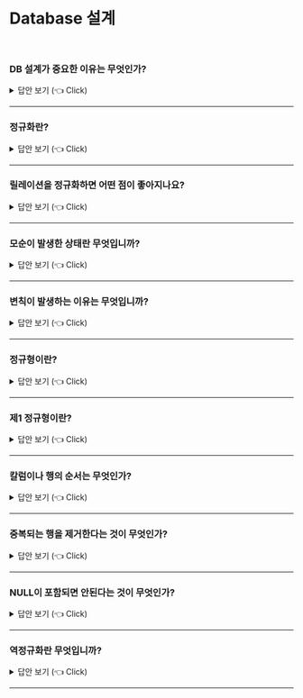 # Database 설계
<br>

### DB 설계가 중요한 이유는 무엇인가?

<details>
   <summary> 답안 보기 (👈 Click)</summary>
<br />
[참고: 관계형 데이터베이스 실전 입문] 
  
+ 객체지향 프로그래밍을 해 본 경험이 있는 사람이라면 데이터와 작업이 세트여야 하는 것을 이해하고 있을 것입니다. <br> 
  적절한 객체가 설계되어 있지 않다면, 그에 대한 조작인 멤버함수나 메서드는 복잡해질 것이며, <br> 
  응용 프로그램의 로직도 잘 표현할 수 없을 것입니다. <br> 
  관계형 모델에서도 마찬가지입니다. 데이터의 조작인 쿼리는 DB에 포함된 각 테이블이 적절히 설계되어 있지 않으면, <br>
  깔끔하게 표현할 수 없습니다. <br> 
  
  그러나 걱정할 필요는 없습니다. 관계형 모델의 세계에는 왕도라고 불리는 DB 설계 이론이 있습니다. <br> 
  그것이 정규화 이론(Normalization theory)입니다. <br> 
  
  정규화는 RDB를 사용하는데 있어 매우 중요한 개념입니다. <br> 
  그러나 정규화에 관해 정확하게 이해하고 있지 않다고 생각합니다. <br> 
  정규화에 관한 설명은 매우 많지만, 알기 쉬우면서 직관적으로 설명된 것은 거의 없습니다. <br> 
  
  또한, 정규화에 관한 틀린 설명도 많이 있습니다. 그 때문인지 모르겠지만, 정규화가 잘 구현돼 있지 않은 것이 현실입니다. <br> 
  오히려 릴레이션의 정규화는 "딱히 필요 없는 것"이라고 무시하거나, "정규화는 잘 모르겠지만, 지금 상태로도 움직이고 있고 괜찮을 거야"라고 <br>
  방치되기에 십상입니다. <br> 

</details>

-----------------------


### 정규화란?

<details>
   <summary> 답안 보기 (👈 Click)</summary>
<br />
[참고: 관계형 데이터베이스 실전 입문] 
  
+ 정규화 이론은 RDB에서 왕도라고 할 수 있는 DB의 설계 이론입니다. <br> 
  그러나 사실은 정규화 이론이 관계형 모델의 일부는 아닙니다. <br> 
  관계형 모델 자체는 릴레이션이 정규화되어 있지 않아도 동일하게 처리할 수 있습니다. <br> 
  다만, 이는 똑같이 릴레이션의 연산을 적용할 수 있다는 의미이며, <br> 
  정규화되어 있지 않은 릴레이션이 취급하기 쉽다는 의미는 아닙니다. <br> 
  물론 정규화를 하는 편이 좋은 DB 설계라고 할 수 있습니다. 
  
  정규화 이론은 RDB를 잘 다루는데 필요한 기술이며, 관계형 모델을 전제로 구축된 DB 설계 이론입니다. <br> 
  위치적으로는 관계형 모델을 바탕으로 하고, 관계형 모델을 보완하는 이론입니다. 
</details>

-----------------------


### 릴레이션을 정규화하면 어떤 점이 좋아지나요?

<details>
   <summary> 답안 보기 (👈 Click)</summary>
<br />
[참고: 관계형 데이터베이스 실전 입문] 
  
+ 정규화의 이점은 몇 가지가 있지만, 가장 중요한 것은 모순을 방지할 수 있다는 것입니다. <br> 
  모순이란 데이터가 논리적인 불일치가 일어나는 상태를 말합니다. <br> 
  또한, 모순이 발생한 상태를 변칙(Anomalies)이라고 합니다. <br>
  변칙을 방지할 수 있는 것이 정규화가 맡은 가장 큰 역할입니다. <br> 
</details>

-----------------------

### 모순이 발생한 상태란 무엇입니까?

<details>
   <summary> 답안 보기 (👈 Click)</summary>
<br />
[참고: 관계형 데이터베이스 실전 입문] 
  
+ 변칙이 생기는 예는 다음과 같습니다. <br> 
  아래 그림은 가상의 IT계 학교에서 학생과 이번 학기의 수업의 이수를 나타낸 릴레이션입니다. <br> 
  이 릴레이션에는 이름, 수업, 학년 세 가지 속성이 있습니다. <br> 
  ![image](https://user-images.githubusercontent.com/8718430/206895817-7e802be7-bdf7-47a6-b7d7-a3ca935bebde.png)

  그림 3.1의 릴레이션의 어디에서 모순이 생기는 걸까? <br> 
  이 릴레이션에 나오는 3명 중의 1명인 오민혁에 주목합니다. <br>
  오민혁의 학년 속성에는 두 개의 다른 값이 포함되어 있습니다. <br> 
  
  같은 사람에 대한 학년은 같은 값이어야 합니다. 그러나 이 릴레이션에서는 값이 다릅니다. <br> 
  이것은 명백한 모순입니다. 이 릴레이션만 보고 "오민혁의 학년이 1학년인지 2학년인지 명확하게 판단할 수 있을까?"처럼 <br> 
  답이 나올 수 없는 질문은 하지 않겠습니다. <br> 
  
  사실은 이러한 모순이 있으면 아무리 생각해도 정답이 나오지 않습니다. <br> 
  논리적으로 모순이기 때문입니다. <br> 
  릴레이션은 명제가 참인 집합이라고 이미 설명했지만, <br> 
  릴레이션이 나타내는 것은 "어느 쪽의 사실도 맞다"입니다. <br> 
  맞는 사실이 엇갈리므로 모순이 생기는 것입니다. <br>
  이처럼 모순이 생기는 상태가 변칙입니다. 
  
  
</details>

-----------------------

### 변칙이 발생하는 이유는 무엇입니까?

<details>
   <summary> 답안 보기 (👈 Click)</summary>
<br />
[참고: 관계형 데이터베이스 실전 입문] 
  
+ 사실은 관계형 모델에서 변칙을 일으키는 범인은 명확히 알고 있습니다. <br> 
  그것은 중복입니다. <br> 
  중복이란 글자 그대로 한 개의 릴레이션에 같은 데이터가 여러 개 존재하는 것을 말합니다. <br> 
  그림 3.1은 각 학생의 학년이 같지만 여러 번 나오고 있습니다. <br> 
  이처럼 중복이 있으면 변칙이 발생할 수 있습니다. <br>
   
  중복이 있으면 사소한 갱신의 실수로 모순이 생깁니다. <br> 
  예를 들어, 이것이 SQL의 테이블이라면 정은오의 학년을 한 개의 행만 3으로 업데이트하면 어떻게 될까?<br>
  이 때도 역시 모순이 생겨 정은오의 학년이 2학년인지 3학년인지 알 수 없게 되어 버립니다. <br> 
  
  이와 같은 모순의 원인은 중복입니다. <br> 
  그러므로 모순이 생기지 않게 하려면 중복을 제거하면 됩니다. <br> 
  이런 중복을 제거하는 작업을 시행하는데 도움이 되는 것이 이번 장의 주제인 정규화 이론입니다. <br> 
  
  
</details>

-----------------------


### 정규형이란?

<details>
   <summary> 답안 보기 (👈 Click)</summary>
<br />
[참고: 관계형 데이터베이스 실전 입문] 
  
+ 정규화의 취지를 이해했으므로, 구체적인 작업에 관해 설명합니다. <br> 
  정규화에는 몇 가지 단계가 있고, 높은 단계로 갈수록 더 좋은 상태(앞에서 설명한 중복이 적은 상태)가 됩니다. <br> 
  정규화의 각 단계는 정규형(Normal Form, NF)라고 합니다. <br> 
   
  정규형의 종류에는 제1정규형, 제2정규형, 제3정규형, 보이스코드 정규형(BCNF) 등이 있습니다. <br>
   
  정규형의 중요한 특징 중 하나는 높은 단계의 정규형은 자동으로 그 이전의 정규형 조건을 만족한다는 것입니다. <br> 
  예를 들어, BCNF의 릴레이션은 1NF~3NF의 조건을 만족하고, <br>
  5NF의 릴레이션은 1NF~4NF의 조건을 모두 만족합니다. <br> 
   
  DB 설계에서 중요한 것은 BCNF와 5NF입니다. <br> 
  그 외의 정규형은 역사적인 이유 때문에 남아 있을 뿐, 그것을 목표로 하는 정규화는 거의 없습니다. <br> 
  일반화된 종속성이라는 개념을 사용해 정규화를 실시하므로 BCNF와 5NF 이외의 정규화는 생각하지 않아도 됩니다. 
  
  
</details>

-----------------------


### 제1 정규형이란?

<details>
   <summary> 답안 보기 (👈 Click)</summary>
<br />
[참고: 관계형 데이터베이스 실전 입문] 
  
+ 1NF는 정규화의 출발점입니다. 1NF를 하기 위한 요건은 '릴레이션이어야 할 것'입니다. <br>
  이는 관계형 모델이 아니고, SQL에 적용되는 조건입니다. <br> 
  관계형 모델에서는 모든 릴레이션이 1NF의 요건을 충족하는 것이 원칙입니다. <br> 
   
  1장에서 SQL과 관계형 모델의 차이를 설명했습니다. <br> 
  SQL에서는 테이블이 1NF이기 위해 갖춰야 할 몇 가지 조건이 있습니다. <br> 
  즉, SQL에서 테이블이 릴레이션인 것이 어떤 것인지가 1NF의 주제입니다. <br> 
   
  테이블이 1NF가 되기 위한 요건은 다음과 같습니다. <br> 
  (1) 행이 위에서 아래로 정렬돼 있지않다 <br>
  (2) 열이 왼쪽에서 오른쪽으로 정렬돼 있지 않다. <br> 
  (3) 중복하는 행이 존재하지 않는다. <br> 
  (4) 각 행과 열의 교차점(즉, 열의 값)은 도메인(데이터형)에 속하는 요소의 값을 딱 한 개만 가진다. <br> 
  (5) 모든 열의 값은 정의된 것이어야 하고, 각 행은 항상 존재한다. <br> 
  
  
</details>

-----------------------

### 칼럼이나 행의 순서는 무엇인가?

<details>
   <summary> 답안 보기 (👈 Click)</summary>
<br />
[참고: 관계형 데이터베이스 실전 입문] 
  
+ 사실 SQL의 사양으로 테이블의 칼럼에 순서가 존재합니다. <br> 
  따라서 엄밀히 말하면 테이블은 1NF의 조건을 만족하지 않습니다. <br> 
  그러나 이 점은 실제로는 문제가 되지 않게 할 수 있습니다. <br> 
   
  이를 위해서 필요한 것은 칼럼이나 행의 위치에 의존하는 쿼리를 작성하지 않는 것입니다. <br> 
  사양 상 테이블의 칼럼이나 행에 순서가 있더라도, 그 순서에 의존하는 처리를 사용하지 않으면 문제가 되지 않기 때문입니다. <br> 
  
  칼럼의 순서에 의존하는 처리는 다음과 같은 것들이 있습니다. <br>
  (1) SELECT *로 모든 칼럼의 값을 검색하고, 응용 프로그램이 칼럼의 위치에 따라 데이터에 접근하는 것 <br>
  (2) ORDER BY 절의 인수로 select list 내에서 칼럼의 위치를 지정하는것(ex) ORDER BY 1) 
   
  또한, DBMS에 따라서는 칼럼뿐 아니라 행의 순서가 있는 것도 있습니다. <br> 
  예를 들어, ROWID나 OjectID 같은 것이 그 예입니다. <br> 
  1NF의 요건을 충족시키려면 이러한 기능을 사용해서는 안됩니다. <br> 
  
</details>

-----------------------

### 중복되는 행을 제거한다는 것이 무엇인가?

<details>
   <summary> 답안 보기 (👈 Click)</summary>
<br />
[참고: 관계형 데이터베이스 실전 입문] 
  
+ 단순히 '똑같은 행의 값이 최대 1개 이상 포함되지 않으면 된다'입니다. <br> 
  테이블에 기본키나 유니크키처럼 고유성 제약 조건을 붙이면 됩니다. <br> 
  
  다만 중요한 것은 제약 그 자체가 아니라 실제로 저장되는 값이 중복되지 않게 한다는 점에 유의합니다. <br> 
  실제로 중복되지 않으면 제약이 있든 없든 관계형 모델은 성립합니다. <br> 
  지속해서 운영하면서 시시각각 내용이 변하는 테이블에 값이 중복되지 않도록 보장하기 위해 제약을 사용합니다. <br> 
   
  그런데 오해하기 쉬운 게 '행이 중복되지 않으면 그걸로 정규화가 됐다'라고 생각하는 것입니다. <br> 
  고유성 제약 조건을 걸어서 해결되는 거라면 간단하지만, 정규화는 그렇게 단순하지 않습니다. <br> 
  테이블에 포함된 행이 행 전체로는 모두 다른 값이어도 테이블에 중복이 발생할 수 있습니다. <br> 
  그렇더라도 중복하는 행을 반드시 제거해야 합니다. <br> 
  
</details>

-----------------------

### NULL이 포함되면 안된다는 것이 무엇인가?

<details>
   <summary> 답안 보기 (👈 Click)</summary>
<br />
[참고: 관계형 데이터베이스 실전 입문] 
  
+ 1장에서도 다뤘지만, NULL이 포함돼 있으면 관계형 모델이 무너집니다. <br> 
  따라서 테이블의 모든 행, 모든 칼럼은 구체적인 값을 가져야 합니다. <br> 
  
  하지만 테이블에 NULL이 포함되지 않게 하려면 단순하게 NOT NULL 제약을 걸어서 되는 문제가 아닙니다. <br> 
  지금 현재 NULL인 칼럼에 NOT NULL 제약을 걸면, 응용 프로그램이 그 칼럼의 값이 불분명하다고 판단하므로 <br> 
  기본값을 할당할 뿐입니다. <br> 
   
  예를 들어, 나이를 나타내는 칼럼이라면 NULL 대신에 현실적으로는 불가능한 -1이나 <br> 
  1000과 같은 값을 넣어도 괜찮다고 생각할 수도 있습니다. <br> 
  물론 이런 설계는 잘못된 것입니다. <br> 
  이러한 임시방편적인 대응은 NULL의 폐해를 없애기는 커녕 오히려 응용 프로그램의 로직을 더욱 복잡하게 할 뿐입니다. <br> 
  다른 값으로 대체하는 정도로 대처하려면 NOT NULL 제약을 걸지 않는 편이 낫습니다. <br> 
   
  그럼 어떻게 하는 것이 좋을까? <br> 
  가장 좋은 방법은 테이블을 나누는 것입니다. <br> 
  응용프로그램이 처리 내용에 대해 필요할 때에, 필요한 테이블에 데이터를 저장합니다. <br> 
  칼럼의 값이 NULL이라는 것은 응용 프로그램이 아직 그 데이터가 필요하지 않기 때문이므로, <br> 
  다른 단계에 필요한 데이터라고 생각합니다. <br> 
  따라서 아직 그 테이블에는 그 칼럼이 있을 필요가 없습니다. <br> 
   
</details>

-----------------------

### 역정규화란 무엇입니까?

<details>
   <summary> 답안 보기 (👈 Click)</summary>
<br />
[참고: https://ko.wikipedia.org/wiki/%EC%97%AD%EC%A0%95%EA%B7%9C%ED%99%94] 
  
+ 역정규화는 이전에 정규화된 데이터베이스에서 성능을 개선하기 위해 사용되는 전략입니다. <br>
  일부 쓰기 성능의 손실을 감수하고, 데이터를 묶거나 데이터의 복제 사본을 추가함으로써 <br>
  데이터베이스의 읽기 성능을 개선하려고 시도하는 과정입니다. <br>
   
  아주 많은 수의 읽기 작업을 처리할 필요가 있는 관계형 데이터베이스 소프트웨어의 성능이나 스케일링에서 고렫됩니다. <br> 
  데이터베이스/테이블은 이들을 효율적으로 역정규화하기 위해 우선 정규화되어야 합니다. <br> 
   
</details>

-----------------------
